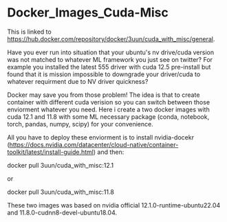 # Docker_Images_Cuda-Misc

This is linked to https://hub.docker.com/repository/docker/3uun/cuda_with_misc/general.

Have you ever run into situation that your ubuntu's nv drive/cuda version was not matched to whatever ML framework you just see on twitter? For example you installed the latest 555 driver with cuda 12.5 pre-install but found that it is mission impossible to downgrade your driver/cuda to whatever requirment due to NV driver quickness? 

Docker may save you from those problem! The idea is that to create container with different cuda verision so you can switch between those enviorment whatever you need. Here i create a two docker images with cuda 12.1 and 11.8 with some ML necessary package (conda, notebook, torch, pandas, numpy, scipy) for your convenience.

All you have to deploy these enviorment is to install nvidia-docekr (https://docs.nvidia.com/datacenter/cloud-native/container-toolkit/latest/install-guide.html) and then: 

docker pull 3uun/cuda_with_misc:12.1 

or 

docker pull 3uun/cuda_with_misc:11.8

These two images was based on nvidia official 12.1.0-runtime-ubuntu22.04 and 11.8.0-cudnn8-devel-ubuntu18.04. 
